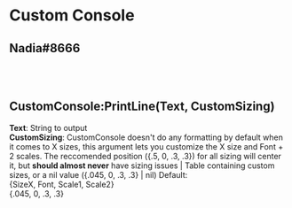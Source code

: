 # Custom Console
## Nadia#8666
  
<br><br/>
      
## CustomConsole:PrintLine(Text, CustomSizing)  
**Text**: String to output  
**CustomSizing**: CustomConsole doesn't do any formatting by default when it comes to X sizes, this argument lets you customize the X size and Font + 2 scales. The reccomended position ({.5, 0, .3, .3}) for all sizing will center it, but **should almost never** have sizing issues | Table containing custom sizes, or a nil value ({.045, 0, .3, .3} | nil) Default:  
{SizeX, Font, Scale1, Scale2}  
{.045, 0, .3, .3}  

